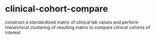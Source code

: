 # clinical-cohort-compare
construct a standardized matrix of clinical lab values and perform hierarchical clustering of resulting matrix to compare clinical cohorts of interest
